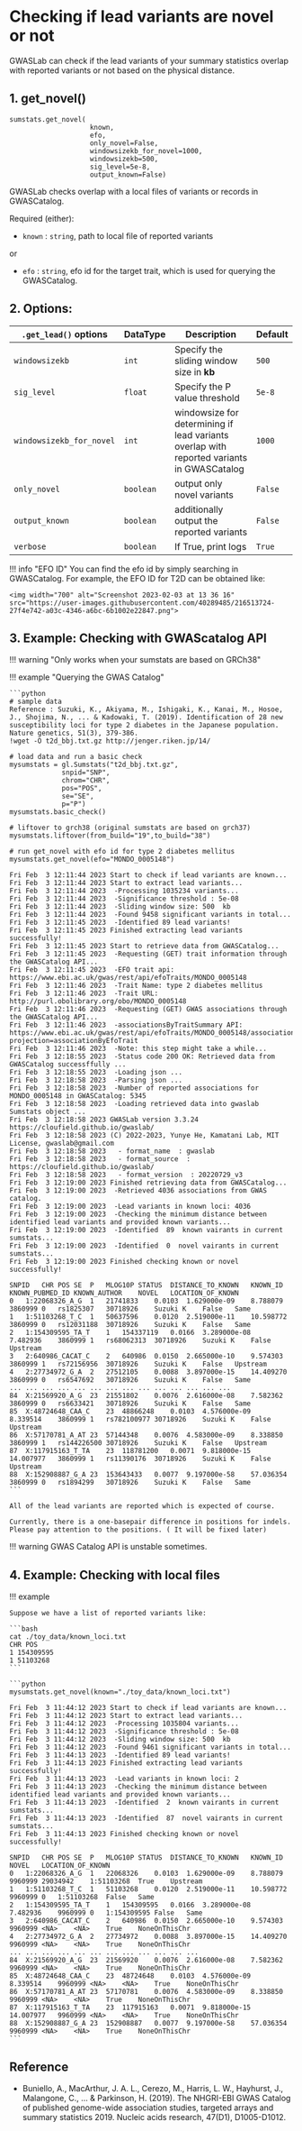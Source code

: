 
# Checking if lead variants are novel or not

GWASLab can check if the lead variants of your summary statistics overlap with reported variants or not based on the physical distance.

## 1. get_novel()

```
sumstats.get_novel(
                    known,
                    efo,
                    only_novel=False,
                    windowsizekb_for_novel=1000,
                    windowsizekb=500,
                    sig_level=5e-8,
                    output_known=False)
```


GWASLab checks overlap with a local files of variants or records in GWASCatalog.

Required (either):

- `known` : `string`, path to local file of reported variants

or 

- `efo` : `string`, efo id for the target trait, which is used for querying the GWASCatalog.

## 2. Options:

|`.get_lead()` options|DataType|Description|Default|
|-|-|-|-|
|`windowsizekb`|`int`|Specify the sliding window size in **kb**|`500`|
|`sig_level`|`float`|Specify the P value threshold|`5e-8`|
|`windowsizekb_for_novel`|`int`|windowsize for determining if lead variants overlap with reported variants in GWASCatalog|`1000`|
|`only_novel`|`boolean`|output only novel variants|`False`|
|`output_known`|`boolean`|additionally output the reported variants|`False`|
|`verbose`|`boolean`|If True, print logs|`True`|


!!! info "EFO ID"
    You can find the efo id by simply searching in GWASCatalog. For example, the EFO ID for T2D can be obtained like:
    
    <img width="700" alt="Screenshot 2023-02-03 at 13 36 16" src="https://user-images.githubusercontent.com/40289485/216513724-27f4e742-a03c-4346-a6bc-6b1002e22847.png">

## 3. Example: Checking with GWAScatalog API 

!!! warning "Only works when your sumstats are based on GRCh38" 

!!! example "Querying the GWAS Catalog"

    ```python
    # sample data
    Reference : Suzuki, K., Akiyama, M., Ishigaki, K., Kanai, M., Hosoe, J., Shojima, N., ... & Kadowaki, T. (2019). Identification of 28 new     susceptibility loci for type 2 diabetes in the Japanese population. Nature genetics, 51(3), 379-386.
    !wget -O t2d_bbj.txt.gz http://jenger.riken.jp/14/
    
    # load data and run a basic check
    mysumstats = gl.Sumstats("t2d_bbj.txt.gz",
                 snpid="SNP",
                 chrom="CHR",
                 pos="POS",
                 se="SE",
                 p="P")
    mysumstats.basic_check()

    # liftover to grch38 (original sumstats are based on grch37)
    mysumstats.liftover(from_build="19",to_build="38")

    # run get_novel with efo id for type 2 diabetes mellitus
    mysumstats.get_novel(efo="MONDO_0005148")

    Fri Feb  3 12:11:44 2023 Start to check if lead variants are known...
    Fri Feb  3 12:11:44 2023 Start to extract lead variants...
    Fri Feb  3 12:11:44 2023  -Processing 1035234 variants...
    Fri Feb  3 12:11:44 2023  -Significance threshold : 5e-08
    Fri Feb  3 12:11:44 2023  -Sliding window size: 500  kb
    Fri Feb  3 12:11:44 2023  -Found 9458 significant variants in total...
    Fri Feb  3 12:11:45 2023  -Identified 89 lead variants!
    Fri Feb  3 12:11:45 2023 Finished extracting lead variants successfully!
    Fri Feb  3 12:11:45 2023 Start to retrieve data from GWASCatalog...
    Fri Feb  3 12:11:45 2023  -Requesting (GET) trait information through the GWASCatalog API...
    Fri Feb  3 12:11:45 2023  -EFO trait api: https://www.ebi.ac.uk/gwas/rest/api/efoTraits/MONDO_0005148
    Fri Feb  3 12:11:46 2023  -Trait Name: type 2 diabetes mellitus
    Fri Feb  3 12:11:46 2023  -Trait URL: http://purl.obolibrary.org/obo/MONDO_0005148
    Fri Feb  3 12:11:46 2023  -Requesting (GET) GWAS associations through the GWASCatalog API...
    Fri Feb  3 12:11:46 2023  -associationsByTraitSummary API: https://www.ebi.ac.uk/gwas/rest/api/efoTraits/MONDO_0005148/associations?    projection=associationByEfoTrait
    Fri Feb  3 12:11:46 2023  -Note: this step might take a while...
    Fri Feb  3 12:18:55 2023  -Status code 200 OK: Retrieved data from GWASCatalog successffully ...
    Fri Feb  3 12:18:55 2023  -Loading json ...
    Fri Feb  3 12:18:58 2023  -Parsing json ...
    Fri Feb  3 12:18:58 2023  -Number of reported associations for MONDO_0005148 in GWASCatalog: 5345
    Fri Feb  3 12:18:58 2023  -Loading retrieved data into gwaslab Sumstats object ...
    Fri Feb  3 12:18:58 2023 GWASLab version 3.3.24 https://cloufield.github.io/gwaslab/
    Fri Feb  3 12:18:58 2023 (C) 2022-2023, Yunye He, Kamatani Lab, MIT License, gwaslab@gmail.com
    Fri Feb  3 12:18:58 2023   - format_name  : gwaslab
    Fri Feb  3 12:18:58 2023   - format_source  : https://cloufield.github.io/gwaslab/
    Fri Feb  3 12:18:58 2023   - format_version  : 20220729_v3
    Fri Feb  3 12:19:00 2023 Finished retrieving data from GWASCatalog...
    Fri Feb  3 12:19:00 2023  -Retrieved 4036 associations from GWAS catalog.
    Fri Feb  3 12:19:00 2023  -Lead variants in known loci: 4036
    Fri Feb  3 12:19:00 2023  -Checking the minimum distance between identified lead variants and provided known variants...
    Fri Feb  3 12:19:00 2023  -Identified  89  known vairants in current sumstats...
    Fri Feb  3 12:19:00 2023  -Identified  0  novel vairants in current sumstats...
    Fri Feb  3 12:19:00 2023 Finished checking known or novel successfully!
    
    SNPID	CHR	POS	SE	P	MLOG10P	STATUS	DISTANCE_TO_KNOWN	KNOWN_ID	KNOWN_PUBMED_ID	KNOWN_AUTHOR	NOVEL	LOCATION_OF_KNOWN
    0	1:22068326_A_G	1	21741833	0.0103	1.629000e-09	8.788079	3860999	0	rs1825307	30718926	Suzuki K	False	Same
    1	1:51103268_T_C	1	50637596	0.0120	2.519000e-11	10.598772	3860999	0	rs12031188	30718926	Suzuki K	False	Same
    2	1:154309595_TA_T	1	154337119	0.0166	3.289000e-08	7.482936	3860999	1	rs68062313	30718926	Suzuki K	False	    Upstream
    3	2:640986_CACAT_C	2	640986	0.0150	2.665000e-10	9.574303	3860999	1	rs72156956	30718926	Suzuki K	False	Upstream
    4	2:27734972_G_A	2	27512105	0.0088	3.897000e-15	14.409270	3860999	0	rs6547692	30718926	Suzuki K	False	Same
    ...	...	...	...	...	...	...	...	...	...	...	...	...	...
    84	X:21569920_A_G	23	21551802	0.0076	2.616000e-08	7.582362	3860999	0	rs6633421	30718926	Suzuki K	False	Same
    85	X:48724648_CAA_C	23	48866248	0.0103	4.576000e-09	8.339514	3860999	1	rs782100977	30718926	Suzuki K	False	    Upstream
    86	X:57170781_A_AT	23	57144348	0.0076	4.583000e-09	8.338850	3860999	1	rs144226500	30718926	Suzuki K	False	Upstream
    87	X:117915163_T_TA	23	118781200	0.0071	9.818000e-15	14.007977	3860999	1	rs11390176	30718926	Suzuki K	False	    Upstream
    88	X:152908887_G_A	23	153643433	0.0077	9.197000e-58	57.036354	3860999	0	rs1894299	30718926	Suzuki K	False	Same
    ```
    
    All of the lead variants are reported which is expected of course. 

    Currently, there is a one-basepair difference in positions for indels. Please pay attention to the positions. ( It will be fixed later)

!!! warning 
    GWAS Catalog API is unstable sometimes.

## 4. Example: Checking with local files

!!! example
    
    Suppose we have a list of reported variants like:

    ```bash
    cat ./toy_data/known_loci.txt
    CHR POS
    1 154309595
    1 51103268
    ```

    ```python
    mysumstats.get_novel(known="./toy_data/known_loci.txt")
    
    Fri Feb  3 11:44:12 2023 Start to check if lead variants are known...
    Fri Feb  3 11:44:12 2023 Start to extract lead variants...
    Fri Feb  3 11:44:12 2023  -Processing 1035804 variants...
    Fri Feb  3 11:44:12 2023  -Significance threshold : 5e-08
    Fri Feb  3 11:44:12 2023  -Sliding window size: 500  kb
    Fri Feb  3 11:44:12 2023  -Found 9461 significant variants in total...
    Fri Feb  3 11:44:13 2023  -Identified 89 lead variants!
    Fri Feb  3 11:44:13 2023 Finished extracting lead variants successfully!
    Fri Feb  3 11:44:13 2023  -Lead variants in known loci: 2
    Fri Feb  3 11:44:13 2023  -Checking the minimum distance between identified lead variants and provided known variants...
    Fri Feb  3 11:44:13 2023  -Identified  2  known vairants in current sumstats...
    Fri Feb  3 11:44:13 2023  -Identified  87  novel vairants in current sumstats...
    Fri Feb  3 11:44:13 2023 Finished checking known or novel successfully!
    
    SNPID	CHR	POS	SE	P	MLOG10P	STATUS	DISTANCE_TO_KNOWN	KNOWN_ID	NOVEL	LOCATION_OF_KNOWN
    0	1:22068326_A_G	1	22068326	0.0103	1.629000e-09	8.788079	9960999	29034942	1:51103268	True	Upstream
    1	1:51103268_T_C	1	51103268	0.0120	2.519000e-11	10.598772	9960999	0	1:51103268	False	Same
    2	1:154309595_TA_T	1	154309595	0.0166	3.289000e-08	7.482936	9960999	0	1:154309595	False	Same
    3	2:640986_CACAT_C	2	640986	0.0150	2.665000e-10	9.574303	9960999	<NA>	<NA>	True	NoneOnThisChr
    4	2:27734972_G_A	2	27734972	0.0088	3.897000e-15	14.409270	9960999	<NA>	<NA>	True	NoneOnThisChr
    ...	...	...	...	...	...	...	...	...	...	...	...
    84	X:21569920_A_G	23	21569920	0.0076	2.616000e-08	7.582362	9960999	<NA>	<NA>	True	NoneOnThisChr
    85	X:48724648_CAA_C	23	48724648	0.0103	4.576000e-09	8.339514	9960999	<NA>	<NA>	True	NoneOnThisChr
    86	X:57170781_A_AT	23	57170781	0.0076	4.583000e-09	8.338850	9960999	<NA>	<NA>	True	NoneOnThisChr
    87	X:117915163_T_TA	23	117915163	0.0071	9.818000e-15	14.007977	9960999	<NA>	<NA>	True	NoneOnThisChr
    88	X:152908887_G_A	23	152908887	0.0077	9.197000e-58	57.036354	9960999	<NA>	<NA>	True	NoneOnThisChr
    ```

## Reference

- Buniello, A., MacArthur, J. A. L., Cerezo, M., Harris, L. W., Hayhurst, J., Malangone, C., ... & Parkinson, H. (2019). The NHGRI-EBI GWAS Catalog of published genome-wide association studies, targeted arrays and summary statistics 2019. Nucleic acids research, 47(D1), D1005-D1012.
